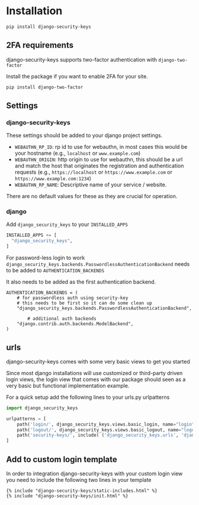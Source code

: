 # Installation

```sh
pip install django-security-keys
```

## 2FA requirements

django-security-keys supports two-factor authentication with `django-two-factor`

Install the package if you want to enable 2FA for your site.

```sh
pip install django-two-factor
```

## Settings

### django-security-keys

These settings should be added to your django project settings.

- `WEBAUTHN_RP_ID`: rp id to use for webauthn, in most cases this would be your hostname (e.g., `localhost` or `www.example.com`)
- `WEBAUTHN_ORIGIN`: http origin to use for webauthn, this should be a url and match the host that originates the registration and authentication requests (e.g., `https://localhost` or `https://www.example.com` or `https://www.example.com:1234`)
- `WEBAUTHN_RP_NAME`: Descriptive name of your service / website.

There are no default values for these as they are crucial for operation.

### django 

Add `django_security_keys` to your `INSTALLED_APPS`

```py
INSTALLED_APPS += [
  "django_security_keys",
]
```

For password-less login to work `django_security_keys.backends.PasswordlessAuthenticationBackend` needs to be added to `AUTHENTICATION_BACKENDS`

It also needs to be added as the first authentication backend.

```
AUTHENTICATION_BACKENDS = (
    # for passwordless auth using security-key
    # this needs to be first so it can do some clean up
    "django_security_keys.backends.PasswordlessAuthenticationBackend",

		# additional auth backends 
    "django.contrib.auth.backends.ModelBackend",
)
```

## urls

django-security-keys comes with some very basic views to get you started

Since most django installations will use customized or third-party driven login views, the login view that comes with our package should seen as a very basic but functional implementation example.

For a quick setup add the following lines to your urls.py urlpatterns

```py
import django_security_keys

urlpatterns = [
    path('login/', django_security_keys.views.basic_login, name="login"),
    path('logout/', django_security_keys.views.basic_logout, name="logout"),
    path('security-keys/', include( ('django_security_keys.urls', 'django_security_keys'), namespace="security-keys"))
]
```

## Add to custom login template

In order to integration django-security-keys with your custom login view you need to include the following two lines in your template

```
{% include "django-security-keys/static-includes.html" %}
{% include "django-security-keys/init.html" %}
```
